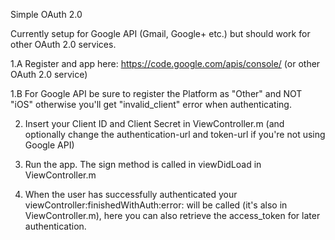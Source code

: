 Simple OAuth 2.0

Currently setup for Google API (Gmail, Google+ etc.) but should work for other OAuth 2.0 services.

1.A Register and app here: https://code.google.com/apis/console/ (or other OAuth 2.0 service) 

1.B For Google API be sure to register the Platform as "Other" and NOT "iOS" otherwise you'll get "invalid_client" error when authenticating.

2. Insert your Client ID and Client Secret in ViewController.m (and optionally change the authentication-url and token-url if you're not using Google API)


3. Run the app. The sign method is called in viewDidLoad in ViewController.m

4. When the user has successfully authenticated your viewController:finishedWithAuth:error: will be called (it's also in ViewController.m), here you can also retrieve the access_token for later authentication.

 